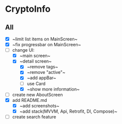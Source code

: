 # CryptoInfo

## All
- [x] ~limit list items on MainScreen~
- [x] ~fix progressbar on MainScreen~
- [ ] change UI:
  - [x] ~main screen~
  - [x] ~detail screen~
    - [x] ~remove tags~
	- [x] ~remove "active"~
    - [x] ~add appBar~
    - [ ] use Card
    - [x] ~show more information~
- [ ] create new AboutScreen
- [x] add README.md
  - [x] ~add screenshots~
  - [x] ~add stack(MVVM, Api, Retrofit, DI, Compose)~
- [ ] create search feature